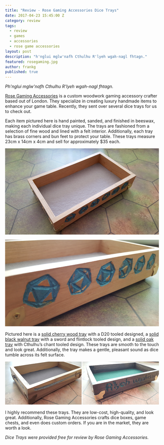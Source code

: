 ```yaml
---
title: "Review - Rose Gaming Accessories Dice Trays"
date: 2017-04-23 15:45:00 Z
category: review
tags:
  - review
  - games
  - accessories
  - rose game accessories
layout: post
description: "h'nglui mglw'nafh Cthulhu R'lyeh wgah-nagl fhtagn."
featured: rosegaming.jpg
author: frankg
published: true
---
```


*Ph'nglui mglw'nafh Cthulhu R'lyeh wgah-nagl fhtagn.*

[Rose Gaming Accessories](https://www.etsy.com/shop/RosesGamingAcc?ref=condensed_trust_header_title_items) is a custom woodwork gaming accessory crafter based out of London. They specialize in creating luxury handmade items to enhance your game table. Recently, they sent over several dice trays for us to check out. 

Each item pictured here is hand painted, sanded, and finished in beeswax, making each individual dice tray unique. The trays are fashioned from a selection of fine wood and lined with a felt interior. Additionally, each tray has brass corners and bun feet to protect your table. These trays measure 23cm x 14cm x 4cm and sell for approximately $35 each. 

![Rose Gaming Trays](/images/rosegaming/rwgtray1.png)

![Rose Gaming Trays](/images/rosegaming/rwgtray2.png)

Pictured here is a [solid cherry wood tray](https://www.etsy.com/listing/514123481/solid-cherry-wood-d20-design?ref=shop_home_active_15) with a D20 tooled designed, a [solid black walnut tray](https://www.etsy.com/listing/521056235/solid-black-walnut-swords-and-flintlocks?ref=shop_home_active_4) with a sword and flintlock tooled design, and a [solid oak tray](https://www.etsy.com/listing/494743976/solid-oak-dice-tray-cthulhu?ref=shop_home_active_6) with Cthulhu’s chant tooled design. These trays are smooth to the touch and look great. Additionally, the tray makes a gentle, pleasant sound as dice tumble across its felt surface.

![Rose Gaming Trays](/images/rosegaming/rwgtray3.png)

I highly recommend these trays. They are low-cost, high-quality, and look great. Additionally, Rose Gaming Accessories crafts dice boxes, game chests, and even does custom orders. If you are in the market, they are worth a look.

*Dice Trays were provided free for review by Rose Gaming Accessories.*

